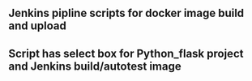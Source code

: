 ## Jenkins pipline scripts for docker image build and upload

## Script has select box for Python_flask project and Jenkins build/autotest image